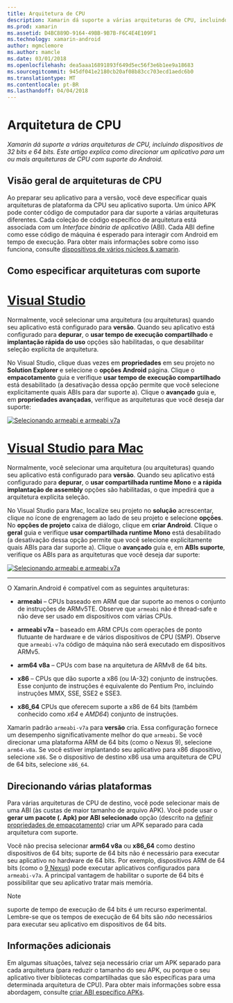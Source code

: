 ```yaml
---
title: Arquitetura de CPU
description: Xamarin dá suporte a várias arquiteturas de CPU, incluindo dispositivos de 32 bits e 64 bits. Este artigo explica como direcionar um aplicativo para um ou mais arquiteturas de CPU com suporte do Android.
ms.prod: xamarin
ms.assetid: D4BC889D-9164-49BB-9B7B-F6C4E4E109F1
ms.technology: xamarin-android
author: mgmclemore
ms.author: mamcle
ms.date: 03/01/2018
ms.openlocfilehash: dea5aaa16891893f649d5ec56f3e6b1ee9a18683
ms.sourcegitcommit: 945df041e2180cb20af08b83cc703ecd1aedc6b0
ms.translationtype: MT
ms.contentlocale: pt-BR
ms.lasthandoff: 04/04/2018
---
```

# <a name="cpu-architectures"></a>Arquitetura de CPU

_Xamarin dá suporte a várias arquiteturas de CPU, incluindo dispositivos de 32 bits e 64 bits. Este artigo explica como direcionar um aplicativo para um ou mais arquiteturas de CPU com suporte do Android._

## <a name="cpu-architectures-overview"></a>Visão geral de arquiteturas de CPU

Ao preparar seu aplicativo para a versão, você deve especificar quais arquiteturas de plataforma da CPU seu aplicativo suporta. Um único APK pode conter código de computador para dar suporte a várias arquiteturas diferentes. Cada coleção de código específico de arquitetura está associada com um *Interface binária de aplicativo* (ABI). Cada ABI define como esse código de máquina é esperado para interagir com Android em tempo de execução.
Para obter mais informações sobre como isso funciona, consulte [dispositivos de vários núcleos &amp; xamarin](~/android/deploy-test/multicore-devices.md).


## <a name="how-to-specify-supported-architectures"></a>Como especificar arquiteturas com suporte

# <a name="visual-studiotabvswin"></a>[Visual Studio](#tab/vswin)

Normalmente, você selecionar uma arquitetura (ou arquiteturas) quando seu aplicativo está configurado para **versão**. Quando seu aplicativo está configurado para **depurar**, o **usar tempo de execução compartilhado** e **implantação rápida do uso** opções são habilitadas, o que desabilitar seleção explícita de arquitetura.

No Visual Studio, clique duas vezes em **propriedades** em seu projeto no **Solution Explorer** e selecione o **opções Android** página. Clique o **empacotamento** guia e verifique **usar tempo de execução compartilhado** está desabilitado (a desativação dessa opção permite que você selecione explicitamente quais ABIs para dar suporte a). Clique o **avançado** guia e, em **propriedades avançadas**, verifique as arquiteturas que você deseja dar suporte:

[![Selecionando armeabi e armeabi v7a](cpu-architectures-images/vs/01-abi-selections-sml.png)](cpu-architectures-images/vs/01-abi-selections.png#lightbox)

# <a name="visual-studio-for-mactabvsmac"></a>[Visual Studio para Mac](#tab/vsmac)

Normalmente, você selecionar uma arquitetura (ou arquiteturas) quando seu aplicativo está configurado para **versão**. Quando seu aplicativo está configurado para **depurar**, o **usar compartilhada runtime Mono** e **a rápida implantação de assembly** opções são habilitadas, o que impedirá que a arquitetura explícita seleção.

No Visual Studio para Mac, localize seu projeto no **solução** acrescentar, clique no ícone de engrenagem ao lado de seu projeto e selecione **opções**. No **opções de projeto** caixa de diálogo, clique em **criar Android**. Clique o **geral** guia e verifique **usar compartilhada runtime Mono** está desabilitado (a desativação dessa opção permite que você selecione explicitamente quais ABIs para dar suporte a). Clique o **avançado** guia e, em **ABIs suporte**, verifique os ABIs para as arquiteturas que você deseja dar suporte:

[![Selecionando armeabi e armeabi v7a](cpu-architectures-images/xs/01-abi-selections-sml.png)](cpu-architectures-images/xs/01-abi-selections.png#lightbox)

-----


O Xamarin.Android é compatível com as seguintes arquiteturas:

-   **armeabi** &ndash; CPUs baseado em ARM que dar suporte ao menos o conjunto de instruções de ARMv5TE. Observe que `armeabi` não é thread-safe e não deve ser usado em dispositivos com várias CPUs.

-   **armeabi v7a** &ndash; baseado em ARM CPUs com operações de ponto flutuante de hardware e de vários dispositivos de CPU (SMP). Observe que `armeabi-v7a` código de máquina não será executado em dispositivos ARMv5.

-   **arm64 v8a** &ndash; CPUs com base na arquitetura de ARMv8 de 64 bits.

-   **x86** &ndash; CPUs que dão suporte a x86 (ou IA-32) conjunto de instruções. Esse conjunto de instruções é equivalente do Pentium Pro, incluindo instruções MMX, SSE, SSE2 e SSE3.

-   **x86_64** CPUs que oferecem suporte a x86 de 64 bits (também conhecido como *x64* e *AMD64*) conjunto de instruções.

Xamarin padrão `armeabi-v7a` para **versão** cria. Essa configuração fornece um desempenho significativamente melhor do que `armeabi`. Se você direcionar uma plataforma ARM de 64 bits (como o Nexus 9), selecione `arm64-v8a`. Se você estiver implantando seu aplicativo para x86 dispositivo, selecione `x86`. Se o dispositivo de destino x86 usa uma arquitetura de CPU de 64 bits, selecione `x86_64`.

## <a name="targeting-multiple-platforms"></a>Direcionando várias plataformas

Para várias arquiteturas de CPU de destino, você pode selecionar mais de uma ABI (às custas de maior tamanho de arquivo APK). Você pode usar o **gerar um pacote (. Apk) por ABI selecionado** opção (descrito na [definir propriedades de empacotamento](~/android/deploy-test/release-prep/index.md#Set_Packaging_Properties)) criar um APK separado para cada arquitetura com suporte.

Você não precisa selecionar **arm64 v8a** ou **x86_64** como destino dispositivos de 64 bits; suporte de 64 bits não é necessário para executar seu aplicativo no hardware de 64 bits. Por exemplo, dispositivos ARM de 64 bits (como o [9 Nexus](http://www.google.com/nexus/9/)) pode executar aplicativos configurados para `armeabi-v7a`. A principal vantagem de habilitar o suporte de 64 bits é possibilitar que seu aplicativo tratar mais memória.

> [!NOTE]
> suporte de tempo de execução de 64 bits é um recurso experimental. Lembre-se que os tempos de execução de 64 bits são *não* necessários para executar seu aplicativo em dispositivos de 64 bits. 

## <a name="additional-information"></a>Informações adicionais

Em algumas situações, talvez seja necessário criar um APK separado para cada arquitetura (para reduzir o tamanho do seu APK, ou porque o seu aplicativo tiver bibliotecas compartilhadas que são específicas para uma determinada arquitetura de CPU).
Para obter mais informações sobre essa abordagem, consulte [criar ABI específico APKs](~/android/deploy-test/building-apps/abi-specific-apks.md).
